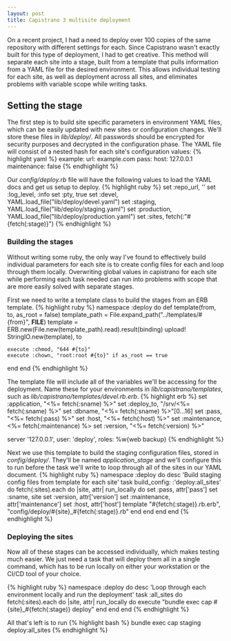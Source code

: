 ```yaml
---
layout: post
title: Capistrano 3 multisite deployment
---
```

On a recent project, I had a need to deploy over 100 copies of the same repository with different settings for each.  Since Capistrano wasn't exactly built for this type of deployment, I had to get creative.  This method will separate each site into a stage, built from a template that pulls information from a YAML file for the desired environment.  This allows individual testing for each site, as well as deployment across all sites, and eliminates problems with variable scope while writing tasks.

## Setting the stage
The first step is to build site specific parameters in environment YAML files, which can be easily updated with new sites or configuration changes.  We'll store these files in *lib/deploy/*.  All passwords should be encrypted for security purposes and decrypted in the configuration phase.  The YAML file will consist of a nested hash for each site's configuration values:
{% highlight yaml %}
example:
  url: example.com
  pass:
  host: 127.0.0.1
  maintenance: false
{% endhighlight %}

Our *config/deploy.rb* file will have the following values to load the YAML docs and get us setup to deploy.
{% highlight ruby %}
set :repo_url,      ''
set :log_level,     :info
set :pty,           true
set :devel,         YAML.load_file("lib/deploy/devel.yaml")
set :staging,       YAML.load_file("lib/deploy/staging.yaml")
set :production,    YAML.load_file("lib/deploy/production.yaml")
set :sites,         fetch(:"#{fetch(:stage)}")
{% endhighlight %}

### Building the stages
Without writing some ruby, the only way I've found to effectively build individual parameters for each site is to create config files for each and loop through them locally.  Overwriting global values in capistrano for each site while performing each task needed can run into problems with scope that are more easily solved with separate stages.

First we need to write a template class to build the stages from an ERB template.
{% highlight ruby %}
namespace :deploy do
  def template(from, to, as_root = false)
    template_path = File.expand_path("../templates/#{from}", __FILE__)
    template = ERB.new(File.new(template_path).read).result(binding)
    upload! StringIO.new(template), to

    execute :chmod, "644 #{to}"
    execute :chown, "root:root #{to}" if as_root == true
  end
end
{% endhighlight %}

The template file will include all of the variables we'll be accessing for the deployment.  Name these for your environments in *lib/capistrano/templates*, such as *lib/capistrano/templates/devel.rb.erb*.
{% highlight erb %}
set :application, "<%= fetch(:sname) %>"
set :deploy_to,   "/srv/<%= fetch(:sname) %>"
set :dbname,      "<%= fetch(:sname) %>"[0...16]
set :pass,        "<%= fetch(:pass) %>"
set :host,        "<%= fetch(:host) %>"
set :maintenance, <%= fetch(:maintenance) %>
set :version,     "<%= fetch(:version) %>"

server '127.0.0.1', user: 'deploy', roles: %w{web backup}
{% endhighlight %}

Next we use this template to build the staging configuration files, stored in *config/deploy/*.  They'll be named *application_stage* and we'll configure this to run before the task we'll write to loop through all of the sites in our YAML document.
{% highlight ruby %}
namespace :deploy do
  desc 'Build staging config files from template for each site'
  task build_config: :'deploy:all_sites' do
    fetch(:sites).each do |site, attr|
      run_locally do
        set :pass, attr['pass']
        set :sname, site
        set :version, attr['version']
        set :maintenance, attr['maintenance']
        set :host, attr['host']
        template "#{fetch(:stage)}.rb.erb", "config/deploy/#{site}_#{fetch(:stage)}.rb"
      end
    end
  end
end
{% endhighlight %}

### Deploying the sites
Now all of these stages can be accessed individually, which makes testing much easier.  We just need a task that will deploy them all in a single command, which has to be run locally on either your workstation or the CI/CD tool of your choice.

{% highlight ruby %}
namespace :deploy do
  desc 'Loop through each environment locally and run the deployment'
  task :all_sites do
    fetch(:sites).each do |site, attr|
      run_locally do
        execute "bundle exec cap #{site}_#{fetch(:stage)} deploy"
      end
    end
  end
{% endhighlight %}

All that's left is to run
{% highlight bash %}
bundle exec cap staging deploy:all_sites
{% endhighlight %}